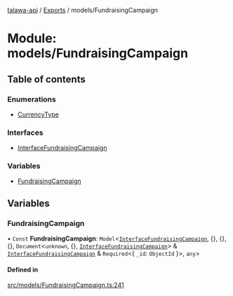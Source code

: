 [talawa-api](../README.md) / [Exports](../modules.md) / models/FundraisingCampaign

# Module: models/FundraisingCampaign

## Table of contents

### Enumerations

- [CurrencyType](../enums/models_FundraisingCampaign.CurrencyType.md)

### Interfaces

- [InterfaceFundraisingCampaign](../interfaces/models_FundraisingCampaign.InterfaceFundraisingCampaign.md)

### Variables

- [FundraisingCampaign](models_FundraisingCampaign.md#fundraisingcampaign)

## Variables

### FundraisingCampaign

• `Const` **FundraisingCampaign**: `Model`\<[`InterfaceFundraisingCampaign`](../interfaces/models_FundraisingCampaign.InterfaceFundraisingCampaign.md), \{\}, \{\}, \{\}, `Document`\<`unknown`, \{\}, [`InterfaceFundraisingCampaign`](../interfaces/models_FundraisingCampaign.InterfaceFundraisingCampaign.md)\> & [`InterfaceFundraisingCampaign`](../interfaces/models_FundraisingCampaign.InterfaceFundraisingCampaign.md) & `Required`\<\{ `_id`: `ObjectId`  \}\>, `any`\>

#### Defined in

[src/models/FundraisingCampaign.ts:241](https://github.com/PalisadoesFoundation/talawa-api/blob/4c7d3ea/src/models/FundraisingCampaign.ts#L241)
